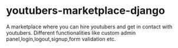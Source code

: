 # youtubers-marketplace-django
A marketplace where you can hire youtubers and get in contact with youtubers. Different functionalities like custom admin panel,login,logout,signup,form validation etc.
